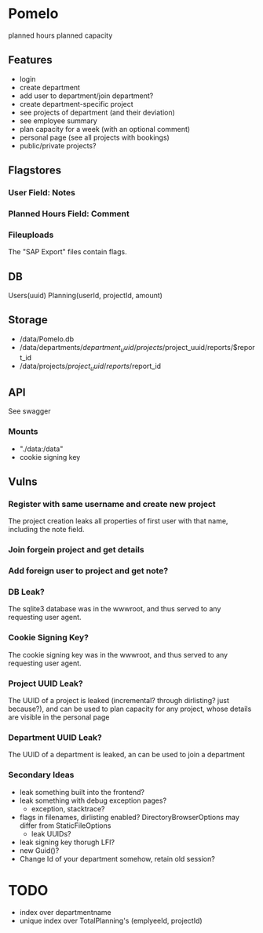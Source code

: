 # Pomelo
planned hours
planned capacity

## Features
- login
- create department
- add user to department/join department?
- create department-specific project
- see projects of department (and their deviation)
- see employee summary
- plan capacity for a week (with an optional comment)
- personal page (see all projects with bookings)
- public/private projects?

## Flagstores
### User Field: Notes
### Planned Hours Field: Comment

### Fileuploads
The "SAP Export" files contain flags.

## DB
Users(uuid)
Planning(userId, projectId, amount)

## Storage
- /data/Pomelo.db
- /data/departments/$department_uuid/projects/$project_uuid/reports/$report_id
- /data/projects/$project_uuid/reports/$report_id

## API
See swagger

### Mounts
- "./data:/data"
- cookie signing key

## Vulns

### Register with same username and create new project
The project creation leaks all properties of first user with that name, including the note field.

### Join forgein project and get details

### Add foreign user to project and get note?

### DB Leak?
The sqlite3 database was in the wwwroot, and thus served to any requesting user agent.

### Cookie Signing Key?
The cookie signing key was in the wwwroot, and thus served to any requesting user agent.

### Project UUID Leak?
The UUID of a project is leaked (incremental? through dirlisting? just because?), and can be used to plan capacity for any project, whose details are visible in the personal page

### Department UUID Leak?
The UUID of a department is leaked, an can be used to join a department

### Secondary Ideas
- leak something built into the frontend?
- leak something with debug exception pages?
    - exception, stacktrace?
- flags in filenames, dirlisting enabled? DirectoryBrowserOptions may differ from StaticFileOptions
    - leak UUIDs?
- leak signing key thorugh LFI?
- new Guid()?
- Change Id of your department somehow, retain old session?


# TODO
- index over departmentname
- unique index over TotalPlanning's (emplyeeId, projectId)
